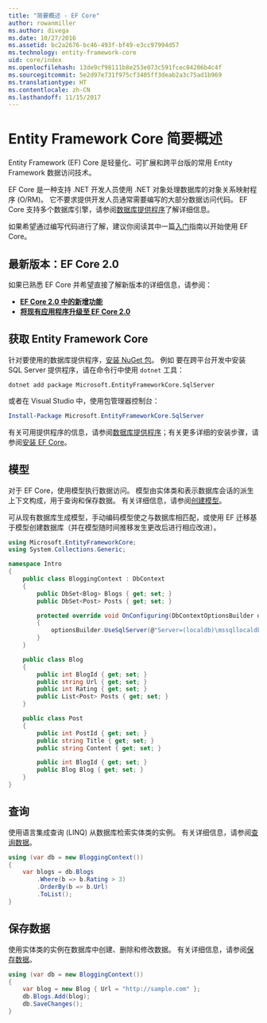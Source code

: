 ```yaml
---
title: "简要概述 - EF Core"
author: rowanmiller
ms.author: divega
ms.date: 10/27/2016
ms.assetid: bc2a2676-bc46-493f-bf49-e3cc97994d57
ms.technology: entity-framework-core
uid: core/index
ms.openlocfilehash: 13de9cf98111b8e253e073c591fcec04206b4c4f
ms.sourcegitcommit: 5e2d97e731f975cf3405ff3deab2a3c75ad1b969
ms.translationtype: HT
ms.contentlocale: zh-CN
ms.lasthandoff: 11/15/2017
---
```

# <a name="entity-framework-core-quick-overview"></a>Entity Framework Core 简要概述

Entity Framework (EF) Core 是轻量化、可扩展和跨平台版的常用 Entity Framework 数据访问技术。

EF Core 是一种支持 .NET 开发人员使用 .NET 对象处理数据库的对象关系映射程序 (O/RM)。 它不要求提供开发人员通常需要编写的大部分数据访问代码。 EF Core 支持多个数据库引擎，请参阅[数据库提供程序](providers/index.md)了解详细信息。

如果希望通过编写代码进行了解，建议你阅读其中一篇[入门](get-started/index.md)指南以开始使用 EF Core。

## <a name="latest-version-ef-core-20"></a>最新版本：EF Core 2.0

如果已熟悉 EF Core 并希望直接了解新版本的详细信息，请参阅：

- **[EF Core 2.0 中的新增功能](what-is-new/index.md)**
- **[将现有应用程序升级至 EF Core 2.0](miscellaneous/1x-2x-upgrade.md)**

## <a name="get-entity-framework-core"></a>获取 Entity Framework Core

针对要使用的数据库提供程序，[安装 NuGet 包](https://docs.nuget.org/ndocs/quickstart/use-a-package)。 例如 要在跨平台开发中安装 SQL Server 提供程序，请在命令行中使用 `dotnet` 工具：

``` Console
dotnet add package Microsoft.EntityFrameworkCore.SqlServer
```

或者在 Visual Studio 中，使用包管理器控制台：

``` PowerShell
Install-Package Microsoft.EntityFrameworkCore.SqlServer
```
有关可用提供程序的信息，请参阅[数据库提供程序](providers/index.md)；有关更多详细的安装步骤，请参阅[安装 EF Core](get-started/install/index.md)。

## <a name="the-model"></a>模型

对于 EF Core，使用模型执行数据访问。 模型由实体类和表示数据库会话的派生上下文构成，用于查询和保存数据。 有关详细信息，请参阅[创建模型](modeling/index.md)。

可从现有数据库生成模型，手动编码模型使之与数据库相匹配，或使用 EF 迁移基于模型创建数据库（并在模型随时间推移发生更改后进行相应改进）。

``` csharp
using Microsoft.EntityFrameworkCore;
using System.Collections.Generic;

namespace Intro
{
    public class BloggingContext : DbContext
    {
        public DbSet<Blog> Blogs { get; set; }
        public DbSet<Post> Posts { get; set; }

        protected override void OnConfiguring(DbContextOptionsBuilder optionsBuilder)
        {
            optionsBuilder.UseSqlServer(@"Server=(localdb)\mssqllocaldb;Database=MyDatabase;Trusted_Connection=True;");
        }
    }

    public class Blog
    {
        public int BlogId { get; set; }
        public string Url { get; set; }
        public int Rating { get; set; }
        public List<Post> Posts { get; set; }
    }

    public class Post
    {
        public int PostId { get; set; }
        public string Title { get; set; }
        public string Content { get; set; }

        public int BlogId { get; set; }
        public Blog Blog { get; set; }
    }
}
```

## <a name="querying"></a>查询

使用语言集成查询 (LINQ) 从数据库检索实体类的实例。 有关详细信息，请参阅[查询数据](querying/index.md)。

``` csharp
using (var db = new BloggingContext())
{
    var blogs = db.Blogs
        .Where(b => b.Rating > 3)
        .OrderBy(b => b.Url)
        .ToList();
}
```

## <a name="saving-data"></a>保存数据

使用实体类的实例在数据库中创建、删除和修改数据。 有关详细信息，请参阅[保存数据](saving/index.md)。

``` csharp
using (var db = new BloggingContext())
{
    var blog = new Blog { Url = "http://sample.com" };
    db.Blogs.Add(blog);
    db.SaveChanges();
}
```
